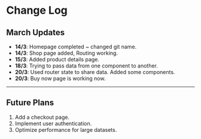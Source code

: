 # Change Log

## March Updates
- **14/3**: Homepage completed ~ changed git name.
- **14/3**: Shop page added, Routing working.
- **15/3**: Added product details page.
- **18/3**: Trying to pass data from one component to another.
- **20/3**: Used router state to share data. Added some components.
- **20/3**: Buy now page is working now.

---

## Future Plans
1. Add a checkout page.
2. Implement user authentication.
3. Optimize performance for large datasets.